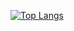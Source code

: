 [![Top Langs](https://github-readme-stats.vercel.app/api/top-langs/?username=piantgrunger)](https://github.com/anuraghazra/github-readme-stats)
